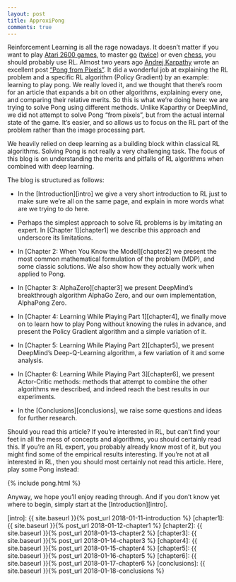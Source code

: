 ```yaml
---
layout: post
title: ApproxiPong
comments: true
---
```


Reinforcement Learning is all the rage nowadays. It doesn’t matter if you want to play [Atari 2600 games][atari], to master [go][alpha-go] ([twice][alpha-go-zero]) or even [chess][alpha-zero], you should probably use RL.
Almost two years ago [Andrej Karpathy][karpathy] wrote an excellent post [“Pong from Pixels”][pong-pixels]. It did a wonderful job at explaining the RL problem and a specific RL algorithm (Policy Gradient) by an example: learning to play pong. We really loved it, and we thought that there’s room for an article that expands a bit on other algorithms, explaining every one, and comparing their relative merits. So this is what we’re doing here: we are trying to solve Pong using different methods. Unlike Kaparthy or DeepMind, we did not attempt to solve Pong “from pixels”, but from  the actual internal state of the game. It’s easier, and so allows us to focus on the RL part of the problem rather than the image processing part. 

We heavily relied on deep learning as a building block within classical RL algorithms. Solving Pong is not really a very challenging task. The focus of this blog is on understanding the merits and pitfalls of RL algorithms when combined with deep learning. 

The blog is structured as follows:

- In the [Introduction][intro] we give a very short introduction to RL just to make sure we’re all on the same page, and explain in more words what are we trying to do here.

- Perhaps the simplest approach to solve RL problems is by imitating an expert. In [Chapter 1][chapter1] we describe this approach and underscore its limitations. 

- In [Chapter 2: When You Know the Model][chapter2] we present the most common mathematical formulation of the problem (MDP), and some classic solutions. We also show how they actually work when applied to Pong.

- In [Chapter 3: AlphaZero][chapter3] we present DeepMind’s breakthrough algorithm AlphaGo Zero, and our own implementation, AlphaPong Zero.

- In [Chapter 4: Learning While Playing Part 1][chapter4], we finally move on to learn how to play Pong without knowing the rules in advance, and present the Policy Gradient algorithm and a simple variation of it.

- In [Chapter 5: Learning While Playing Part 2][chapter5], we present DeepMind’s Deep-Q-Learning algorithm, a few variation of it and some analysis.

- In [Chapter 6: Learning While Playing Part 3][chapter6], we present Actor-Critic methods: methods that attempt to combine the other algorithms we described, and indeed reach the best results in our experiments.

- In the [Conclusions][conclusions], we raise some questions and ideas for further research.

Should you read this article? If you’re interested in RL, but can’t find your feet in all the mess of concepts and algorithms, you should certainly read this. If you’re an RL expert, you probably already know most of it, but you might find some of the empirical results interesting. If you’re not at all interested in RL, then you should most certainly not read this article. Here, play some Pong instead:

{% include pong.html %}

Anyway, we hope you’ll enjoy reading through. And if you don’t know yet where to begin, simply start at the [Introduction][intro].

[atari]: https://deepmind.com/research/dqn/
[alpha-go]: https://deepmind.com/research/alphago/
[alpha-go-zero]: https://deepmind.com/blog/alphago-zero-learning-scratch/
[alpha-zero]: https://arxiv.org/abs/1712.01815
[karpathy]: http://karpathy.github.io/
[pong-pixels]: http://karpathy.github.io/2016/05/31/rl/
[intro]: {{ site.baseurl }}{% post_url 2018-01-11-introduction %}
[chapter1]: {{ site.baseurl }}{% post_url 2018-01-12-chapter1 %}
[chapter2]: {{ site.baseurl }}{% post_url 2018-01-13-chapter2 %}
[chapter3]: {{ site.baseurl }}{% post_url 2018-01-14-chapter3 %}
[chapter4]: {{ site.baseurl }}{% post_url 2018-01-15-chapter4 %}
[chapter5]: {{ site.baseurl }}{% post_url 2018-01-16-chapter5 %}
[chapter6]: {{ site.baseurl }}{% post_url 2018-01-17-chapter6 %}
[conclusions]: {{ site.baseurl }}{% post_url 2018-01-18-conclusions %}
